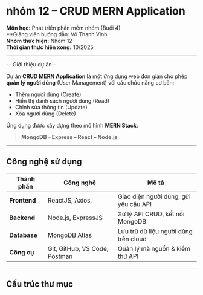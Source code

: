 #  nhóm 12 – CRUD MERN Application


**Môn học:** Phát triển phần mềm nhóm (Buổi 4)  
**Giảng viên hướng dẫn: Võ Thanh Vinh  
**Nhóm thực hiện:** Nhóm 12  
**Thời gian thực hiện xong:** 10/2025  

---

-- Giới thiệu dự án--

Dự án **CRUD MERN Application** là một ứng dụng web đơn giản cho phép **quản lý người dùng** (User Management) với các chức năng cơ bản:
-  Thêm người dùng (Create)
-  Hiển thị danh sách người dùng (Read)
-  Chỉnh sửa thông tin (Update)
-  Xóa người dùng (Delete)

Ứng dụng được xây dựng theo mô hình **MERN Stack**:
> **MongoDB – Express – React – Node.js**

---

##  Công nghệ sử dụng

| Thành phần | Công nghệ | Mô tả |
|-------------|------------|-------|
| **Frontend** | ReactJS, Axios, | Giao diện người dùng, gửi yêu cầu API |
| **Backend** | Node.js, ExpressJS | Xử lý API CRUD, kết nối MongoDB |
| **Database** | MongoDB Atlas | Lưu trữ dữ liệu người dùng trên cloud |
| **Công cụ** | Git, GitHub, VS Code, Postman | Quản lý mã nguồn & kiểm thử API |

---

##  Cấu trúc thư mục
